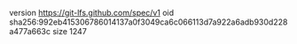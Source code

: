 version https://git-lfs.github.com/spec/v1
oid sha256:992eb415306786014137a0f3049ca6c066113d7a922a6adb930d228a477a663c
size 1247

